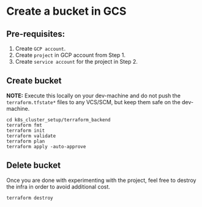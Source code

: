 # Create a bucket in GCS

## Pre-requisites:

1. Create `GCP account`.
2. Create `project` in GCP account from Step 1.
3. Create `service account` for the project in Step 2.

## Create bucket

<b>NOTE:</b> Execute this locally on your dev-machine and do not push the `terraform.tfstate*` files to any VCS/SCM, but keep them safe on the dev-machine.

```
cd k8s_cluster_setup/terraform_backend
terraform fmt
terraform init
terraform validate
terraform plan
terraform apply -auto-approve
```

## Delete bucket

Once you are done with experimenting with the project, feel free to destroy the infra in order to avoid additional cost.

`terraform destroy`